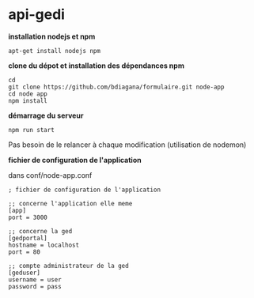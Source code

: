 # api-gedi

**installation nodejs et npm**

    apt-get install nodejs npm
    
**clone du dépot et installation des dépendances npm**
    
    cd
    git clone https://github.com/bdiagana/formulaire.git node-app
    cd node app
    npm install

**démarrage du serveur**

    npm run start

Pas besoin de le relancer à chaque modification (utilisation de nodemon)

**fichier de configuration de l'application**

dans conf/node-app.conf

    ; fichier de configuration de l'application
    
    ;; concerne l'application elle meme
    [app]  
    port = 3000

    ;; concerne la ged
    [gedportal]
    hostname = localhost 
    port = 80

    ;; compte administrateur de la ged
    [geduser]
    username = user
    password = pass
